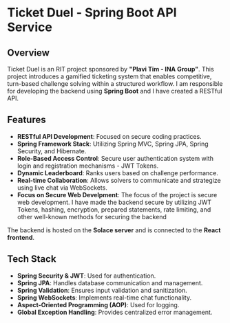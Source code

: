 # Ticket Duel - Spring Boot API Service

## Overview
Ticket Duel is an RIT project sponsored by **"Plavi Tim - INA Group"**. This project introduces a gamified ticketing system that enables competitive, turn-based challenge solving within a structured workflow. I am responsible for developing the backend using **Spring Boot** and I have created a RESTful API.

## Features
- **RESTful API Development**: Focused on secure coding practices.
- **Spring Framework Stack**: Utilizing Spring MVC, Spring JPA, Spring Security, and Hibernate.
- **Role-Based Access Control**: Secure user authentication system with login and registration mechanisms - JWT Tokens.
- **Dynamic Leaderboard**: Ranks users based on challenge performance.
- **Real-time Collaboration**: Allows solvers to communicate and strategize using live chat via WebSockets.
- **Focus on Secure Web Develpment**: The focus of the project is secure web development. I have made the backend secure by utilizing JWT Tokens, hashing, encryption, prepared statements, rate limiting, and other well-known methods for securing the backend

The backend is hosted on the **Solace server** and is connected to the **React frontend**.

## Tech Stack
- **Spring Security & JWT**: Used for authentication.
- **Spring JPA**: Handles database communication and management.
- **Spring Validation**: Ensures input validation and sanitization.
- **Spring WebSockets**: Implements real-time chat functionality.
- **Aspect-Oriented Programming (AOP)**: Used for logging.
- **Global Exception Handling**: Provides centralized error management.
